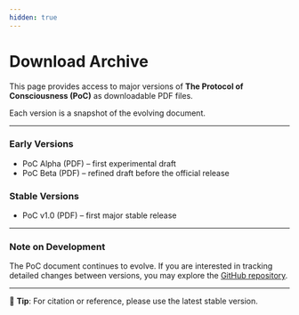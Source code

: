 ```yaml
---
hidden: true
---
```


# Download Archive

This page provides access to major versions of **The Protocol of Consciousness (PoC)** as downloadable PDF files.

Each version is a snapshot of the evolving document.

***

### Early Versions

* PoC Alpha (PDF) – first experimental draft
* PoC Beta (PDF) – refined draft before the official release

### Stable Versions

* PoC v1.0 (PDF) – first major stable release

***

### Note on Development

The PoC document continues to evolve. If you are interested in tracking detailed changes between versions, you may explore the [GitHub repository](https://github.com/tagoso/protocolofconsciousness).

***

📌 **Tip**: For citation or reference, please use the latest stable version.
